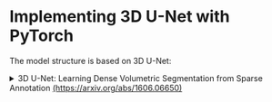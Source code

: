 # Implementing 3D U-Net with PyTorch
The model structure is based on 3D U-Net:  
<details>
  <summary>3D U-Net: Learning Dense Volumetric Segmentation from Sparse Annotation <a href="https://arxiv.org/abs/1606.06650">(https://arxiv.org/abs/1606.06650)</a>
  </summary>
</details>

